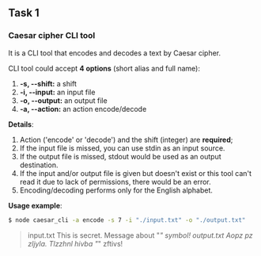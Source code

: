 ## Task 1 
### Caesar cipher CLI tool

It is a CLI tool that encodes and decodes a text by Caesar cipher.

CLI tool could accept **4 options** (short alias and full name):

1. **-s, --shift:** a shift
2. **-i, --input:** an input file
3. **-o, --output:** an output file
4. **-a, --action:** an action encode/decode

**Details**:
1. Action ('encode' or 'decode') and the shift (integer) are **required**;
2. If the input file is missed, you can use stdin as an input source.
3. If the output file is missed, stdout would be used as an output destination.
4. If the input and/or output file is given but doesn't exist or this tool can't read it due to lack of permissions, there would be an error.
5. Encoding/decoding performs only for the English alphabet.

**Usage example**:
```bash
$ node caesar_cli -a encode -s 7 -i "./input.txt" -o "./output.txt"
```
> input.txt This is secret. Message about "_" symbol!
> output.txt Aopz pz zljyla. Tlzzhnl hivba "_" zftivs!